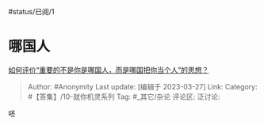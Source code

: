 #status/已阅/1 

# 哪国人
[如何评价“重要的不是你是哪国人，而是哪国把你当个人”的思想？](https://www.zhihu.com/question/591356009/answer/2954950629)

> Author: #Anonymity
> Last update: [编辑于 2023-03-27]
> Link:
> Category: #【答集】/10-就你机灵系列
> Tag: #_其它/杂论
> 评论区:
> 泛讨论:

呸
